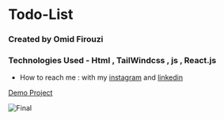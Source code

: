 # Todo-List


###  Created by Omid Firouzi


### Technologies Used - Html , TailWindcss , js , React.js



- How to reach me : with my 
[instagram](https://www.instagram.com/omid._web) and 
[linkedin](https://linkedin.com/in/omid-firouzi-9793a62a9)


[Demo Project](https://todo-list-one-olive.vercel.app/)


![Final](https://private-user-images.githubusercontent.com/155738053/366406242-48e229f8-d88a-4d60-9ca4-9aa7dac5ce47.png?jwt=eyJhbGciOiJIUzI1NiIsInR5cCI6IkpXVCJ9.eyJpc3MiOiJnaXRodWIuY29tIiwiYXVkIjoicmF3LmdpdGh1YnVzZXJjb250ZW50LmNvbSIsImtleSI6ImtleTUiLCJleHAiOjE3MjYwNDkzNDIsIm5iZiI6MTcyNjA0OTA0MiwicGF0aCI6Ii8xNTU3MzgwNTMvMzY2NDA2MjQyLTQ4ZTIyOWY4LWQ4OGEtNGQ2MC05Y2E0LTlhYTdkYWM1Y2U0Ny5wbmc_WC1BbXotQWxnb3JpdGhtPUFXUzQtSE1BQy1TSEEyNTYmWC1BbXotQ3JlZGVudGlhbD1BS0lBVkNPRFlMU0E1M1BRSzRaQSUyRjIwMjQwOTExJTJGdXMtZWFzdC0xJTJGczMlMkZhd3M0X3JlcXVlc3QmWC1BbXotRGF0ZT0yMDI0MDkxMVQxMDA0MDJaJlgtQW16LUV4cGlyZXM9MzAwJlgtQW16LVNpZ25hdHVyZT05YmI0OTM3NGM5NzJjMmFjZjRlOTQzNWNiMGEzNTNmMDJjMzVhNzkzNDNmN2Y3YWRmZjJiYjI3MGY4MjcyOWJmJlgtQW16LVNpZ25lZEhlYWRlcnM9aG9zdCZhY3Rvcl9pZD0wJmtleV9pZD0wJnJlcG9faWQ9MCJ9.dIcuwQift4ShEycIUW-yfcXiwqtP50jYzTvPMYd6ONU)
